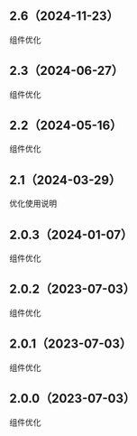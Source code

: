 ## 2.6（2024-11-23）
组件优化
## 2.3（2024-06-27）
组件优化
## 2.2（2024-05-16）
组件优化
## 2.1（2024-03-29）
优化使用说明
## 2.0.3（2024-01-07）
组件优化
## 2.0.2（2023-07-03）
组件优化
## 2.0.1（2023-07-03）
组件优化
## 2.0.0（2023-07-03）
组件优化
